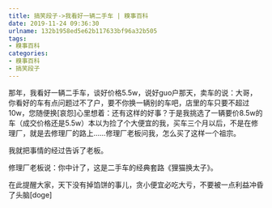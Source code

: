 ```yaml
---
title: 搞笑段子->我看好一辆二手车 | 糗事百科
date: 2019-11-24 09:36:30
urlname: 132b1958ed5e62b117633bf96a32b505
tags: 
- 糗事百科
categories:
- 糗事百科
- 搞笑段子
---
```

那年，我看好一辆二手车，谈好价格5.5w，说好guo户那天，卖车的说：大哥，你看好的车有点问题过不了户，要不你换一辆别的车吧，店里的车只要不超过10w，您随便换[哀怨]心里想着：还有这样的好事？于是我挑选了一辆要价8.5w的车（成交价格还是5.5w）本以为捡了个大便宜的我，买车三个月以后，不是在修理厂，就是去修理厂的路上……修理厂老板问我，怎么买了这样一个祖宗。

我就把事情的经过告诉了老板。

修理厂老板说：你中计了，这是二手车的经典套路《狸猫换太子》。

在此提醒大家，天下没有掉馅饼的事儿，贪小便宜必吃大亏，不要被一点利益冲昏了头脑[doge]


